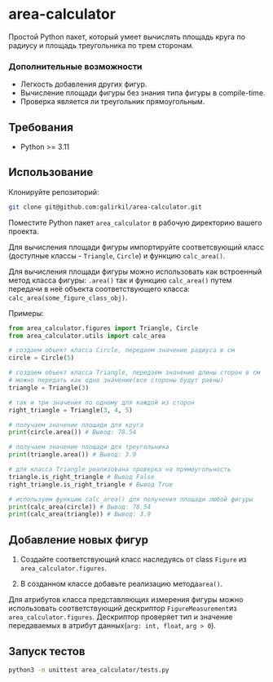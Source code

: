 # area-calculator

Простой Python пакет, который умеет вычислять площадь круга по радиусу и
площадь треугольника по трем сторонам.

### Дополнительные возможности

- Легкость добавления других фигур.
- Вычисление площади фигуры без знания типа фигуры в compile-time.
- Проверка является ли треугольник прямоугольным.

## Требования
- Python >= 3.11

## Использование

Клонируйте репозиторий:

```bash
git clone git@github.com:galirkil/area-calculator.git
```

Поместите Python пакет `area_calculator` в рабочую директорию вашего проекта.

Для вычисления площади фигуры импортируйте соответсвующий класс
(доступные классы - `Triangle`, `Circle`) и функцию `calc_area()`.

Для вычисления площади фигуры можно использовать как встроенный метод
класса фигуры: `.area()` так и функцию `calc_area()` путем передачи в неё объекта
соответствующего класса: `calc_area(some_figure_class_obj)`.

Примеры:

```python
from area_calculator.figures import Triangle, Circle
from area_calculator.utils import calc_area

# создаем объект класса Circle, передаем значение радиуса в см
circle = Circle(5)

# создаем объект класса Triangle, передаем значение длины сторон в см
# можно передать как одно значение(все стороны будут равны) 
triangle = Triangle(3)

# так и три значения по одному для каждой из сторон
right_triangle = Triangle(3, 4, 5)

# получаем значение площади для круга
print(circle.area()) # Вывод: 78.54

# получаем значение площади для треугольника
print(triangle.area()) # Вывод: 3.9

# для класса Triangle реализована проверка на прямоугольность
triangle.is_right_triangle # Вывод False
right_triangle.is_right_triangle # Вывод True

# используем функцию calc_area() для получения площади любой фигуры
print(calc_area(circle)) # Вывод: 78.54
print(calc_area(triangle)) # Вывод: 3.9
```

## Добавление новых фигур

1. Создайте соответствующий класс наследуясь от class `Figure`
из `area_calculator.figures`. 

2. В созданном классе добавьте реализацию метода`area()`.

Для атрибутов класса представляющих измерения фигуры можно использовать
соответствующий дескриптор `FigureMeasurement`из `area_calculator.figures`.
Дескриптор проверяет тип и значение передаваемых в атрибут
данных(`arg: int, float`, `arg > 0`).

## Запуск тестов

```bash
python3 -m unittest area_calculator/tests.py
```